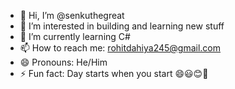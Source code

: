 - 👋 Hi, I’m @senkuthegreat
- 👀 I’m interested in building and learning new stuff
- 🌱 I’m currently learning C#
- 📫 How to reach me: rohitdahiya245@gmail.com
- 😄 Pronouns: He/Him
- ⚡ Fun fact: Day starts when you start 😄😃😊🫨

<!---
Krazywalaby/Krazywalaby is a ✨ special ✨ repository because its `README.md` (this file) appears on your GitHub profile.
You can click the Preview link to take a look at your changes.
--->
